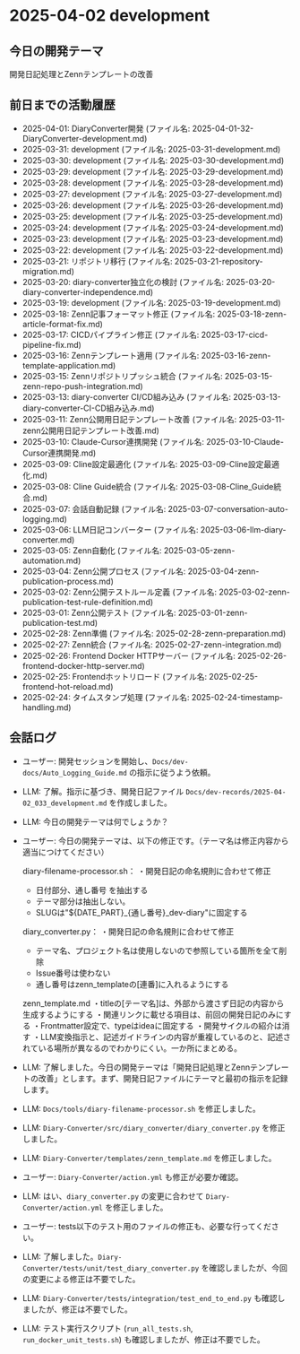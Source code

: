 # 2025-04-02 development

## 今日の開発テーマ

開発日記処理とZennテンプレートの改善

## 前日までの活動履歴

* 2025-04-01: DiaryConverter開発 (ファイル名: 2025-04-01-32-DiaryConverter-development.md)
* 2025-03-31: development (ファイル名: 2025-03-31-development.md)
* 2025-03-30: development (ファイル名: 2025-03-30-development.md)
* 2025-03-29: development (ファイル名: 2025-03-29-development.md)
* 2025-03-28: development (ファイル名: 2025-03-28-development.md)
* 2025-03-27: development (ファイル名: 2025-03-27-development.md)
* 2025-03-26: development (ファイル名: 2025-03-26-development.md)
* 2025-03-25: development (ファイル名: 2025-03-25-development.md)
* 2025-03-24: development (ファイル名: 2025-03-24-development.md)
* 2025-03-23: development (ファイル名: 2025-03-23-development.md)
* 2025-03-22: development (ファイル名: 2025-03-22-development.md)
* 2025-03-21: リポジトリ移行 (ファイル名: 2025-03-21-repository-migration.md)
* 2025-03-20: diary-converter独立化の検討 (ファイル名: 2025-03-20-diary-converter-independence.md)
* 2025-03-19: development (ファイル名: 2025-03-19-development.md)
* 2025-03-18: Zenn記事フォーマット修正 (ファイル名: 2025-03-18-zenn-article-format-fix.md)
* 2025-03-17: CICDパイプライン修正 (ファイル名: 2025-03-17-cicd-pipeline-fix.md)
* 2025-03-16: Zennテンプレート適用 (ファイル名: 2025-03-16-zenn-template-application.md)
* 2025-03-15: Zennリポジトリプッシュ統合 (ファイル名: 2025-03-15-zenn-repo-push-integration.md)
* 2025-03-13: diary-converter CI/CD組み込み (ファイル名: 2025-03-13-diary-converter-CI-CD組み込み.md)
* 2025-03-11: Zenn公開用日記テンプレート改善 (ファイル名: 2025-03-11-zenn公開用日記テンプレート改善.md)
* 2025-03-10: Claude-Cursor連携開発 (ファイル名: 2025-03-10-Claude-Cursor連携開発.md)
* 2025-03-09: Cline設定最適化 (ファイル名: 2025-03-09-Cline設定最適化.md)
* 2025-03-08: Cline Guide統合 (ファイル名: 2025-03-08-Cline_Guide統合.md)
* 2025-03-07: 会話自動記録 (ファイル名: 2025-03-07-conversation-auto-logging.md)
* 2025-03-06: LLM日記コンバーター (ファイル名: 2025-03-06-llm-diary-converter.md)
* 2025-03-05: Zenn自動化 (ファイル名: 2025-03-05-zenn-automation.md)
* 2025-03-04: Zenn公開プロセス (ファイル名: 2025-03-04-zenn-publication-process.md)
* 2025-03-02: Zenn公開テストルール定義 (ファイル名: 2025-03-02-zenn-publication-test-rule-definition.md)
* 2025-03-01: Zenn公開テスト (ファイル名: 2025-03-01-zenn-publication-test.md)
* 2025-02-28: Zenn準備 (ファイル名: 2025-02-28-zenn-preparation.md)
* 2025-02-27: Zenn統合 (ファイル名: 2025-02-27-zenn-integration.md)
* 2025-02-26: Frontend Docker HTTPサーバー (ファイル名: 2025-02-26-frontend-docker-http-server.md)
* 2025-02-25: Frontendホットリロード (ファイル名: 2025-02-25-frontend-hot-reload.md)
* 2025-02-24: タイムスタンプ処理 (ファイル名: 2025-02-24-timestamp-handling.md)

## 会話ログ

- ユーザー: 開発セッションを開始し、`Docs/dev-docs/Auto_Logging_Guide.md` の指示に従うよう依頼。
- LLM: 了解。指示に基づき、開発日記ファイル `Docs/dev-records/2025-04-02_033_development.md` を作成しました。
- LLM: 今日の開発テーマは何でしょうか？
- ユーザー: 今日の開発テーマは、以下の修正です。（テーマ名は修正内容から適当につけてください）

  diary-filename-processor.sh：
  ・開発日記の命名規則に合わせて修正
     - 日付部分、通し番号 を抽出する
     - テーマ部分は抽出しない。
     - SLUGは"${DATE_PART}_{通し番号}_dev-diary"に固定する

  diary_converter.py：
  ・開発日記の命名規則に合わせて修正
     - テーマ名、プロジェクト名は使用しないので参照している箇所を全て削除
     - Issue番号は使わない
     - 通し番号はzenn_templateの[連番]に入れるようにする

  zenn_template.md
  ・titleの[テーマ名]は、外部から渡さず日記の内容から生成するようにする
  ・関連リンクに載せる項目は、前回の開発日記のみにする
  ・Frontmatter設定で、typeはideaに固定する
  ・開発サイクルの紹介は消す
  ・LLM変換指示と、記述ガイドラインの内容が重複しているのと、記述されている場所が異なるのでわかりにくい。一か所にまとめる。
- LLM: 了解しました。今日の開発テーマは「開発日記処理とZennテンプレートの改善」とします。まず、開発日記ファイルにテーマと最初の指示を記録します。
- LLM: `Docs/tools/diary-filename-processor.sh` を修正しました。
- LLM: `Diary-Converter/src/diary_converter/diary_converter.py` を修正しました。
- LLM: `Diary-Converter/templates/zenn_template.md` を修正しました。
- ユーザー: `Diary-Converter/action.yml` も修正が必要か確認。
- LLM: はい、`diary_converter.py` の変更に合わせて `Diary-Converter/action.yml` を修正しました。
- ユーザー: tests以下のテスト用のファイルの修正も、必要な行ってください。
- LLM: 了解しました。`Diary-Converter/tests/unit/test_diary_converter.py` を確認しましたが、今回の変更による修正は不要でした。
- LLM: `Diary-Converter/tests/integration/test_end_to_end.py` も確認しましたが、修正は不要でした。
- LLM: テスト実行スクリプト (`run_all_tests.sh`, `run_docker_unit_tests.sh`) も確認しましたが、修正は不要でした。
